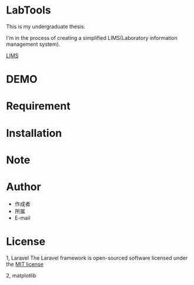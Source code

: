 # LabTools

This is my undergraduate thesis.

I'm in the process of creating a simplified LIMS(Laboratory information management system).

[LIMS](https://en.wikipedia.org/wiki/Laboratory_information_management_system)

# DEMO



# Requirement



# Installation



# Note



# Author


* 作成者
* 所属
* E-mail

# License

1, Laravel
The Laravel framework is open-sourced software licensed under the [MIT license](https://opensource.org/licenses/MIT)

2, matplotlib
